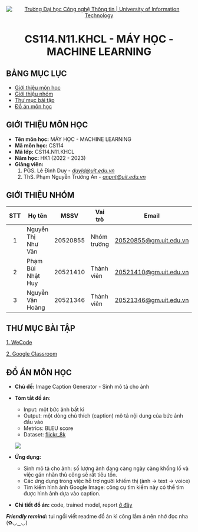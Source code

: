<!-- Banner -->
<p align="center">
  <a href="https://www.uit.edu.vn/" title="Trường Đại học Công nghệ Thông tin" style="border: none;">
    <img src="https://i.imgur.com/WmMnSRt.png" alt="Trường Đại học Công nghệ Thông tin | University of Information Technology">
  </a>
</p>

<!-- Title -->
<h1 align="center"><b>CS114.N11.KHCL - MÁY HỌC - MACHINE LEARNING</b></h1>


## BẢNG MỤC LỤC
* [Giới thiệu môn học](#giới-thiệu-môn-học)
* [Giới thiệu nhóm](#giới-thiệu-nhóm)
* [Thư mục bài tập](#thư-mục-bài-tập-tuần)
* [Đồ án môn học](#đồ-án-môn-học)
<!--* [Tổng kết môn học](https://github.com/.../CS112.L21/blob/main/SummaryReport)-->


## GIỚI THIỆU MÔN HỌC
* **Tên môn học:** MÁY HỌC - MACHINE LEARNING
* **Mã môn học:** CS114
* **Mã lớp:** CS114.N11.KHCL
* **Năm học:** HK1 (2022 - 2023)
* **Giảng viên:** 
   1. PGS. Lê Đình Duy - *duyld@uit.edu.vn*
   2. ThS. Phạm Nguyễn Trường An - *anpnt@uit.edu.vn*

## GIỚI THIỆU NHÓM
| STT | Họ tên | MSSV | Vai trò | Email | Github | Facebook |
| :---: | --- | --- | --- | --- | --- | --- |
| 1 | Nguyễn Thị Như Vân | 20520855 | Nhóm trưởng | 20520855@gm.uit.edu.vn | [nhwzaan](https://github.com/nhwzaam) | [vanntn](https://www.facebook.com/xxnhwzaan/) |
| 2 | Phạm Bùi Nhật Huy | 20521410 | Thành viên | 20521410@gm.uit.edu.vn | [mysteryrune](https://github.com/MysteryRune) | [huypbn](https://www.facebook.com/huy.phambuinhat/) |
| 3 | Nguyễn Văn Hoàng | 20521346 | Thành viên | 20521346@gm.uit.edu.vn | [Hoangcurly1305](https://github.com/Hoangcurly1305) | [hoangnv](https://www.facebook.com/curly.uit) |

## THƯ MỤC BÀI TẬP
[1. WeCode](https://github.com/nhwzaan/CS114/tree/main/Wecode%20Exercises)

[2. Google Classroom](https://github.com/nhwzaan/CS114/tree/main/Google%20Classroom%20Exercises)

## ĐỒ ÁN MÔN HỌC
* **Chủ đề:** Image Caption Generator - Sinh mô tả cho ảnh
* **Tóm tắt đồ án**:
  - Input: một bức ảnh bất kì
  - Output: một dòng chú thích (caption) mô tả nội dung của bức ảnh đầu vào
  - Metrics: BLEU score
  - Dataset: [flickr_8k](https://www.kaggle.com/datasets/adityajn105/flickr8k)
  
  ![](https://github.com/nhwzaan/CS114/blob/main/images%20and%20materials/input-output.png)

 * **Ứng dụng:**
    - Sinh mô tả cho ảnh: số lượng ảnh đang càng ngày càng khổng lồ và việc gán nhãn thủ công sẽ rất tiêu tốn.
    - Các ứng dụng trong việc hỗ trợ người khiếm thị (ảnh -> text -> voice)
    - Tìm kiếm hình ảnh Google Image: công cụ tìm kiếm này có thể tìm được hình ảnh dựa vào caption.

* **Chi tiết đồ án:** code, trained model, report [ở đây](https://github.com/nhwzaan/CS114/tree/main/Final%20Project)

***Friendly remind:*** tui ngồi viết readme đồ án kì công lắm á nên nhớ đọc nha (✿◡‿◡)

